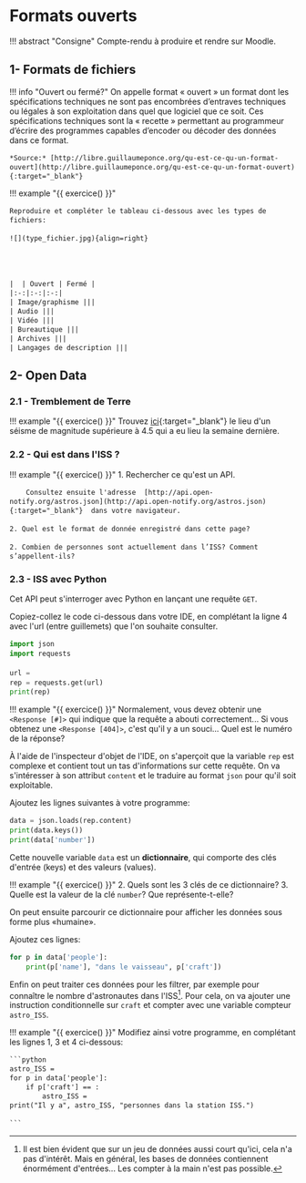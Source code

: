 # Formats ouverts

!!! abstract "Consigne"
    Compte-rendu à produire et rendre sur Moodle.

## 1- Formats de fichiers

!!! info "Ouvert ou fermé?"
    On appelle format « ouvert » un format dont les spécifications techniques ne sont pas encombrées d’entraves techniques ou légales à son exploitation dans quel que logiciel que ce soit. Ces spécifications techniques sont la « recette » permettant au programmeur d’écrire des programmes capables d’encoder ou décoder des données dans ce format.

    *Source:* [http://libre.guillaumeponce.org/qu-est-ce-qu-un-format-ouvert](http://libre.guillaumeponce.org/qu-est-ce-qu-un-format-ouvert){:target="_blank"}

!!! example "{{ exercice() }}"

    Reproduire et compléter le tableau ci-dessous avec les types de fichiers:

    ![](type_fichier.jpg){align=right} 




    |  | Ouvert | Fermé |
    |:-:|:-:|:-:|
    | Image/graphisme |||
    | Audio |||
    | Vidéo |||
    | Bureautique |||
    | Archives |||
    | Langages de description |||




## 2- Open Data

### 2.1 - Tremblement de Terre

!!! example "{{ exercice() }}"
    Trouvez [ici](https://earthquake.usgs.gov/earthquakes/feed/v1.0/csv.php){:target="_blank"}  le lieu d'un séisme de magnitude supérieure à 4.5 qui a eu lieu la semaine dernière.



### 2.2 - Qui est dans l'ISS ?

!!! example "{{ exercice() }}"
    1. Rechercher ce qu'est un API.

        Consultez ensuite l'adresse  [http://api.open-notify.org/astros.json](http://api.open-notify.org/astros.json){:target="_blank"}  dans votre navigateur.

    2. Quel est le format de donnée enregistré dans cette page?

    2. Combien de personnes sont actuellement dans l’ISS? Comment s’appellent-ils?

### 2.3 - ISS avec Python

Cet API peut s'interroger avec Python en lançant une requête `GET`.

Copiez-collez le code ci-dessous dans votre IDE, en complétant la ligne 4 avec l'url (entre guillemets) que l'on souhaite consulter.

```python
import json
import requests

url = 
rep = requests.get(url)
print(rep)
```

!!! example "{{ exercice() }}"
    Normalement, vous devez obtenir une `<Response [#]>` qui indique que la requête a abouti correctement... Si vous obtenez une `<Response [404]>`, c'est qu'il y a un souci... Quel est le numéro de la réponse?

À l'aide de l'inspecteur d'objet de l'IDE, on s'aperçoit que la variable `rep` est complexe et contient tout un tas d'informations sur cette requête. On va s'intéresser à son attribut `content` et le traduire au format `json` pour qu'il soit exploitable.

Ajoutez les lignes suivantes à votre programme:

```python
data = json.loads(rep.content)
print(data.keys())
print(data['number'])
```

Cette nouvelle variable `data` est un **dictionnaire**, qui comporte des clés d'entrée (keys) et des valeurs (values).

!!! example "{{ exercice() }}"
    2. Quels sont les 3 clés de ce dictionnaire?
    3. Quelle est la valeur de la clé `number`? Que représente-t-elle?

On peut ensuite parcourir ce dictionnaire pour afficher les données sous forme plus «humaine».

Ajoutez ces lignes:

```python
for p in data['people']:
    print(p['name'], "dans le vaisseau", p['craft'])
```

Enfin on peut traiter ces données pour les filtrer, par exemple pour connaître le nombre d'astronautes dans l'ISS[^1]. Pour cela, on va ajouter une instruction conditionnelle sur `craft` et compter avec une variable compteur `astro_ISS`.

[^1]: Il est bien évident que sur un jeu de données aussi court qu'ici, cela n'a pas d'intérêt. Mais en général, les bases de données contiennent énormément d'entrées... Les compter à la main n'est pas possible.

!!! example "{{ exercice() }}"
    Modifiez ainsi votre programme, en complétant les lignes 1, 3 et 4 ci-dessous: 

    ```python
    astro_ISS = 
    for p in data['people']:
        if p['craft'] == :
            astro_ISS = 
    print("Il y a", astro_ISS, "personnes dans la station ISS.")

    ```

